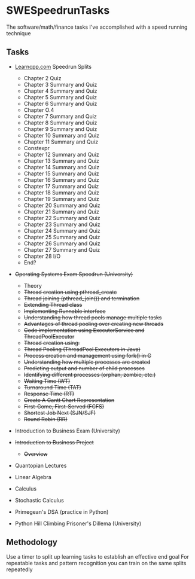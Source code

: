 # SWESpeedrunTasks
The software/math/finance tasks I've accomplished with a speed running technique

## Tasks

- [Learncpp.com](https://www.learncpp.com/) Speedrun Splits
    - Chapter 2 Quiz
    - Chapter 3 Summary and Quiz
    - Chapter 4 Summary and Quiz
    - Chapter 5 Summary and Quiz
    - Chapter 6 Summary and Quiz
    - Chapter O.4 
    - Chapter 7 Summary and Quiz
    - Chapter 8 Summary and Quiz
    - Chapter 9 Summary and Quiz
    - Chapter 10 Summary and Quiz
    - Chapter 11 Summary and Quiz
    - Constexpr
    - Chapter 12 Summary and Quiz
    - Chapter 13 Summary and Quiz
    - Chapter 14 Summary and Quiz
    - Chapter 15 Summary and Quiz
    - Chapter 16 Summary and Quiz
    - Chapter 17 Summary and Quiz
    - Chapter 18 Summary and Quiz
    - Chapter 19 Summary and Quiz
    - Chapter 20 Summary and Quiz
    - Chapter 21 Summary and Quiz
    - Chapter 22 Summary and Quiz
    - Chapter 23 Summary and Quiz
    - Chapter 24 Summary and Quiz
    - Chapter 25 Summary and Quiz
    - Chapter 26 Summary and Quiz
    - Chapter 27 Summary and Quiz
    - Chapter 28 I/O
    - End?

- ~~Operating Systems Exam Speedrun (University)~~
    - Theory
    - ~~Thread creation using pthread_create~~
    - ~~Thread joining (pthread_join()) and termination~~
    - ~~Extending Thread class~~
    - ~~Implementing Runnable interface~~
    - ~~Understanding how thread pools manage multiple tasks~~
    - ~~Advantages of thread pooling over creating new threads~~
    - ~~Code implementation using ExecutorService and ThreadPoolExecutor~~
    - ~~Thread creation using:~~
    - ~~Thread Pooling (ThreadPool Executors in Java)~~
    - ~~Process creation and management using fork() in C~~
    - ~~Understanding how multiple processes are created~~
    - ~~Predicting output and number of child processes~~
    - ~~Identifying different processes (orphan, zombie, etc.)~~
    - ~~Waiting Time (WT)~~
    - ~~Turnaround Time (TAT)~~
    - ~~Response Time (RT)~~
    - ~~Create A Gantt Chart Representation~~
    - ~~First-Come, First-Served (FCFS)~~
    - ~~Shortest Job Next (SJN/SJF)~~
    - ~~Round Robin (RR)~~

- Introduction to Business Exam (University)

- ~~Introduction to Business Project~~
    - ~~Overview~~

- Quantopian Lectures

- Linear Algebra

- Calculus

- Stochastic Calculus

- Primegean's DSA (practice in Python)

- Python Hill Climbing Prisoner's Dillema (University)

## Methodology

Use a timer to split up learning tasks to establish an effective end goal
For repeatable tasks and pattern recognition you can train on the same splits repeatedly
